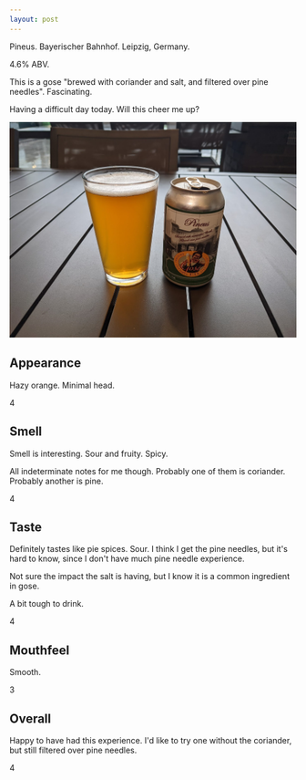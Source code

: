```yaml
---
layout: post
---
```

Pineus.
Bayerischer Bahnhof.
Leipzig, Germany.

4.6% ABV.

This is a gose "brewed with coriander and salt, and filtered over pine needles".
Fascinating.

Having a difficult day today.
Will this cheer me up?

<img class="beer-photo" src="/beer/images/2021-05-28-bayerischer-bahnhof-pineus.jpg"/>


## Appearance

Hazy orange. Minimal head.

4


## Smell

Smell is interesting.
Sour and fruity.
Spicy.

All indeterminate notes for me though.
Probably one of them is coriander.
Probably another is pine.

4


## Taste

Definitely tastes like pie spices.
Sour.
I think I get the pine needles,
but it's hard to know,
since I don't have much pine needle experience.

Not sure the impact the salt is having,
but I know it is a common ingredient in gose.

A bit tough to drink.

4


## Mouthfeel

Smooth.

3


## Overall

Happy to have had this experience.
I'd like to try one without the coriander,
but still filtered over pine needles.

4
